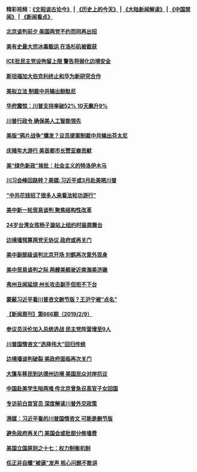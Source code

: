 #### 精彩视频：[《文昭谈古论今》](http://45.76.195.252/wenzhao) | [《历史上的今天》](http://45.76.195.252/today-in-history) | [《大陆新闻解读》](http://45.76.195.252/ntdtv-comedy) | [《中国禁闻》](http://45.76.195.252/ntdtv-news) | [《新闻看点》](http://45.76.195.252/news-insight) 

 #### [北京谈判前夕 美国两党不约而同再出招](../pages/prog203/a102509524.md?t=02121234) 

#### [美有史最大宗冰毒贩运 在洛杉矶被截获](../pages/prog203/a102509803.md?t=02121234) 

#### [ICE批民主党设拘留上限 警告将弱化边境安全](../pages/prog203/a102509807.md?t=02121234) 

#### [斯坦福加大伯克利终止和华为新研究合作](../pages/prog203/a102509768.md?t=02121234) 

#### [美拟立法 制裁中共输出酚酞尼](../pages/prog203/a102509629.md?t=02121234) 

#### [华府震惊：川普支持率破52% 10天飙升9%](../pages/prog203/a102509581.md?t=02121234) 

#### [川普行政令 确保美人工智能领先](../pages/prog203/a102509621.md?t=02121234) 

#### [美版“鸦片战争”爆发？议员提案制裁中共输出芬太尼](../pages/prog203/a102509505.md?t=02121234) 

#### [庆猪年大游行 美首都市长赞亚裔贡献](../pages/prog203/a102509478.md?t=02121234) 

#### [美“绿色新政”挨批：社会主义的特洛伊木马](../pages/prog203/a102509467.md?t=02121234) 

#### [川习会峰回路转？美媒:习近平或3月赴美晤川普](../pages/prog203/a102509404.md?t=02121234) 

#### [“中共花钱招了很多人来看法轮功游行”](../pages/prog203/a102509403.md?t=02121234) 

#### [美中新一轮贸易谈判 聚焦结构性改革](../pages/prog203/a102509387.md?t=02121234) 

#### [24岁台湾女孩杨子漩站上纽约时装周舞台](../pages/prog203/a102509379.md?t=02121234) 

#### [边境墙预算两党无协议 政府或再关门](../pages/prog203/a102509369.md?t=02121234) 

#### [美中副部级谈判北京开场 刘鹤再次意外现身](../pages/prog203/a102509345.md?t=02121234) 

#### [美中贸易谈判之际 两艘美舰驶近南海美济礁](../pages/prog203/a102509207.md?t=02121234) 

#### [弗州丑闻延烧 州长攻击副手但拒不下台](../pages/prog203/a102509184.md?t=02121234) 

#### [蒙蔽习近平看川普咨文删节版？王沪宁被“点名”](../pages/prog203/a102509044.md?t=02121234) 

#### [【新闻周刊】第666期（2019/2/9）](../pages/prog203/a102508925.md?t=02121234) 

#### [参议员沃伦加入总统选战 民主党阵营增至9人](../pages/prog203/a102508944.md?t=02121234) 

#### [川普国情咨文“选择伟大”回归传统](../pages/prog203/a102508872.md?t=02121234) 

#### [边境墙谈判破裂 美政府面临再次关门](../pages/prog203/a102508879.md?t=02121234) 

#### [大篷车移民到达德州边境 美国民众对岸抗议](../pages/prog203/a102508719.md?t=02121234) 

#### [中国赴美学生陷两难 传北京曾急召高官子女回国](../pages/prog203/a102508606.md?t=02121234) 

#### [专访前白宫官员 深度解读川普外交政策](../pages/prog203/a102508562.md?t=02121234) 

#### [港媒：习近平看的川普国情咨文 可能是删节版](../pages/prog203/a102508439.md?t=02121234) 

#### [避免政府再关门 美国会或批部分修墙费](../pages/prog203/a102508354.md?t=02121234) 

#### [美国立国原则之十七：权力制衡机制](../pages/prog203/a102508088.md?t=02121234) 

#### [任正非自曝“被逼”发声  核心问题不敢讲](../pages/prog203/a102507948.md?t=02121234) 

